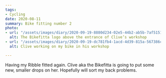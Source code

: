 ```yaml
---
tags:
- Cycling
date: 2020-08-11
summary: Bike fitting number 2
photo:
- url: "/assets/images/diary/2020-09-19-8880d234-02e5-44b2-ab5b-7af5151ee0ad.jpeg"
  alt: The Bikefitta logo above the entrance of Clive’s workshop
- url: "/assets/images/diary/2020-09-19-dc781fb4-1acd-4d39-815a-567386cfd125.jpeg"
  alt: Clive working on my bike in his workshop

---
```

Having my Ribble fitted again. Clive aka the Bikefitta is going to put some new, smaller drops on her. Hopefully will sort my back problems. 